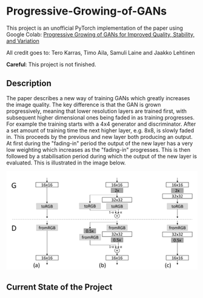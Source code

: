 # Progressive-Growing-of-GANs
This project is an unofficial PyTorch implementation of the paper using Google Colab: [Progressive Growing of GANs for Improved Quality, Stability, and Variation
](https://arxiv.org/abs/1710.10196)

All credit goes to: Tero Karras, Timo Aila, Samuli Laine and Jaakko Lehtinen

**Careful**: This project is not finished. 
## Description
The paper describes a new way of training GANs which greatly increases the image quality. The key difference is that the GAN is grown progressively, meaning that lower resolution layers are trained first, with subsequent higher dimensional ones being faded in as training progresses. For example the training starts with a 4x4 generator and discriminator. After a set amount of training time the next higher layer, e.g. 8x8, is slowly faded in. This proceeds by the previous and new layer both producing an output. At first during the "fading-in" period the output of the new layer has a very low weighting which increases as the "fading-in" progresses. This is then followed by a stabilisation period during which the output of the new layer is evaluated. This is illustrated in the image below.

<p align='center'>
  <img src='Images/Progressive growing.png' width="600px">
</p>

## Current State of the Project

